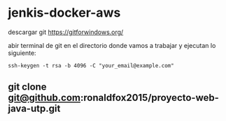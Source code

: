 # jenkis-docker-aws
descargar git https://gitforwindows.org/

abir terminal de git en el directorio donde vamos a trabajar y ejecutan lo siguiente:

```
ssh-keygen -t rsa -b 4096 -C "your_email@example.com"
```

## git clone git@github.com:ronaldfox2015/proyecto-web-java-utp.git
